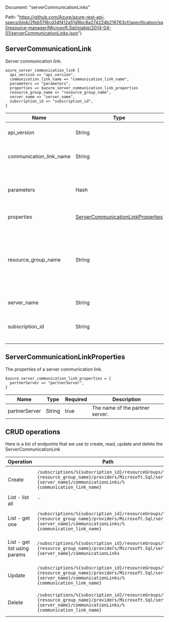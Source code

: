 Document: "serverCommunicationLinks"


Path: "https://github.com/Azure/azure-rest-api-specs/blob/2fbb5118cd34f412a51d9bc8a274224b216763cf/specification/sql/resource-manager/Microsoft.Sql/stable/2014-04-01/serverCommunicationLinks.json")

## ServerCommunicationLink

Server communication link.

```puppet
azure_server_communication_link {
  api_version => "api_version",
  communication_link_name => "communication_link_name",
  parameters => "parameters",
  properties => $azure_server_communication_link_properties
  resource_group_name => "resource_group_name",
  server_name => "server_name",
  subscription_id => "subscription_id",
}
```

| Name        | Type           | Required       | Description       |
| ------------- | ------------- | ------------- | ------------- |
|api_version | String | true | The API version to use for the request. |
|communication_link_name | String | true | The name of the server communication link. |
|parameters | Hash | true | The required parameters for creating a server communication link. |
|properties | [ServerCommunicationLinkProperties](#servercommunicationlinkproperties) | false | The properties of resource. |
|resource_group_name | String | true | The name of the resource group that contains the resource. You can obtain this value from the Azure Resource Manager API or the portal. |
|server_name | String | true | The name of the server. |
|subscription_id | String | true | The subscription ID that identifies an Azure subscription. |
        
## ServerCommunicationLinkProperties

The properties of a server communication link.

```puppet
$azure_server_communication_link_properties = {
  partnerServer => "partnerServer",
}
```

| Name        | Type           | Required       | Description       |
| ------------- | ------------- | ------------- | ------------- |
|partnerServer | String | true | The name of the partner server. |



## CRUD operations

Here is a list of endpoints that we use to create, read, update and delete the ServerCommunicationLink

| Operation | Path | Verb | Description | OperationID |
| ------------- | ------------- | ------------- | ------------- | ------------- |
|Create|`/subscriptions/%{subscription_id}/resourceGroups/%{resource_group_name}/providers/Microsoft.Sql/servers/%{server_name}/communicationLinks/%{communication_link_name}`|Put|Creates a server communication link.|ServerCommunicationLinks_CreateOrUpdate|
|List - list all|``||||
|List - get one|`/subscriptions/%{subscription_id}/resourceGroups/%{resource_group_name}/providers/Microsoft.Sql/servers/%{server_name}/communicationLinks/%{communication_link_name}`|Get|Returns a server communication link.|ServerCommunicationLinks_Get|
|List - get list using params|`/subscriptions/%{subscription_id}/resourceGroups/%{resource_group_name}/providers/Microsoft.Sql/servers/%{server_name}/communicationLinks`|Get|Gets a list of server communication links.|ServerCommunicationLinks_ListByServer|
|Update|`/subscriptions/%{subscription_id}/resourceGroups/%{resource_group_name}/providers/Microsoft.Sql/servers/%{server_name}/communicationLinks/%{communication_link_name}`|Put|Creates a server communication link.|ServerCommunicationLinks_CreateOrUpdate|
|Delete|`/subscriptions/%{subscription_id}/resourceGroups/%{resource_group_name}/providers/Microsoft.Sql/servers/%{server_name}/communicationLinks/%{communication_link_name}`|Delete|Deletes a server communication link.|ServerCommunicationLinks_Delete|
